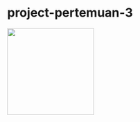# project-pertemuan-3

<img src="https://raw.githubusercontent.com/tri-hariyadi/project-pertemuan-3/master/images/ss1.png" width="200">
